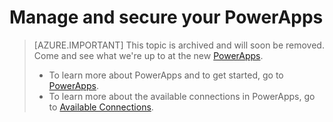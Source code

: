 <properties
	pageTitle="Check your app usage in PowerApps Enterprise | Microsoft Azure"
	description="See all apps, APIs, users, app requests, and update permissions in the Azure portal"
	services=""
    suite="powerapps"
	documentationCenter="" 
	authors="MandiOhlinger"
	manager="erikre"
	editor=""/>

<tags
   ms.service="powerapps"
   ms.devlang="na"
   ms.topic="article"
   ms.tgt_pltfrm="na"
   ms.workload="na" 
   ms.date="05/02/2016"
   ms.author="litran"/>


# Manage and secure your PowerApps

> [AZURE.IMPORTANT] This topic is archived and will soon be removed. Come and see what we're up to at the new [PowerApps](https://powerapps.microsoft.com). 
> 
> - To learn more about PowerApps and to get started, go to [PowerApps](https://powerapps.microsoft.com).  
> - To learn more about the available connections in PowerApps, go to [Available Connections](https://powerapps.microsoft.com/tutorials/connections-list/). 

<!--Archived
You create your app service environment, and add APIs and their connections. Now users in your organization can start consuming these APIs and connections. You can also manage all apps created in your organization. These options include:

- See the different apps within your app service environment, including PowerApps, web apps, logic apps, mobile apps, and more.
- See all the APIs used by specific apps.
- View and manage user access to the apps within the app service environment. 
- View and manage user access to the APIs and their connections. 

Remember, your app service environment is yours to add other apps, including web apps and logic apps. You can then open PowerApps Enterprise to see and manage these apps.


## Add PowerApps administrators
After PowerApps Enterprise is enabled and ready to be used, you can add administrators, and monitor other apps within your app service environment.

1. In the [Azure portal](https://portal.azure.com/), open **PowerApps**.
2. Select **Settings**.
3. In **Settings**, select **Admin**:  
![][1]  
4. In **Users**, select **Add**.
5. Select the **Owner** role:  
![][2]  

	> [AZURE.IMPORTANT] Make sure that you select **Owner** role if you are assigning someone as a PowerApps Admin. Other roles listed won't give users full access to manage PowerApps. 

6. Select your users or groups.
7. Select **OK** to complete the steps.

When you add Administrators to PowerApps Enterprise, the users and groups you add as administrators can:

- Add other users as PowerApps administrators.
- Manage all apps as well as their user access.
- Cannot change the billing.

> [AZURE.IMPORTANT] PowerApps Administrators cannot make changes to the App Service Environment until they are given the Owner role on the app service environment's resource group. To do this, see [Get started with PowerApps Enterprise](powerapps-get-started-azure-portal.md).

Once given the Owner role on the app service environment's resource group, the PowerApps administrators can also: 

- Create and configure APIs and their connections.
- Make changes to the PowerApps settings, including the app service environment.
- Add other users and groups and give them roles and permissions to the APIs,  thier connections, and the app service environment. 


## Manage your PowerApps and other types of apps
Once you enable PowerApps and your app service environment, you can add other apps, like web apps and logic apps to the same app service environment. After you do this, the apps are listed under *All apps* along with apps created in PowerApps. You can click on each type of app to browse through the apps. 

### View and manage your PowerApps

1. In the [Azure portal](https://portal.azure.com/), open **PowerApps**.
2. From the **All apps** tile, select **PowerApps**:  
![][3]  
3. Select an app to view details of the app, including:  
	- The APIs the app uses
	- Users and groups who have access to the app 
	- The app's analytics (coming soon)

#### Add an app

You cannot add an app through the Azure portal. Currently, go to the [PowerApps portal](http://go.microsoft.com/fwlink/p/?LinkId=715583).

#### Delete your apps created in PowerApps
As a PowerApps Admin, you can delete any app, including apps created in PowerApps and other types of apps in your app service environment. To delete your app, select the **All apps** tile, select your app, and then select **Delete**:  
![][4]


#### Give users or groups access to use an app
As a PowerApps admin, you can add or remove users and groups to PowerApps.

1. In the [Azure portal](https://portal.azure.com/), open **PowerApps**.
2. In the **All apps** tile, select **PowerApps**:  
![][3]  
3. Select an app, such as **Service Desk**. 
4. In **Settings**, select **App user access**:  
![][5]  
5. Select **Add** to add a new user or group. 
6. Select a role:  
	- Can Edit
	- Can View
7. Select the users or groups.
8. Select **OK** to complete the steps.

### View and manage your Logic apps

1. In the [Azure portal](https://portal.azure.com/), open **PowerApps**.
2. In the **All apps** tile, select **Logic apps**:  
![][8]  
3. Select a logic app to view details of the app. Make sure you select the correction subscription for PowerApps to  list the correct logic apps:  
![][7]  

	> [AZURE.IMPORTANT] At public preview, you may see some inconsistency in the count of logic apps in the browsing blade vs. the count displayed on the main PowerApps blade. This is expected. The portal is displaying all logic apps across all hosting plans and not filtering the logic apps under the app service environment deployed for PowerApps. This behavior will be fixed in a future updates.

	**To learn more about Logic apps and how to manage them, see [these instructions](https://azure.microsoft.com/documentation/services/app-service/logic/).**

### View and manage your Web Apps

1. In the [Azure portal](https://portal.azure.com/), open **PowerApps**.
2. In the **All apps** tile, select **Web apps**:  
![][9]  

	**To learn more about web apps and how to manage them, see [these instructions](https://azure.microsoft.com/documentation/services/app-service/web/).**

### View and manage your Mobile Apps

1. In the [Azure portal](https://portal.azure.com/), open **PowerApps**.
2. In the **All apps** tile, select **Mobile apps**:  
![][10]  

	**To learn more about mobile apps and how to manage them, see [these instructions](https://azure.microsoft.com/documentation/services/app-service/mobile/).**


## Review the security options
Different security methods are used, depending on what you're doing. Here's what you need to know:

- **Subscription administrator**: These administrators control billing and are responsible for signing up your company for PowerApps Enterprise. Only Subscription Administrators can request to enable PowerApps within your company's Azure subscription. 

- **Runtime user access**: There are three different types of runtime user access: 
	- **App user access**: This permission controls if the user of the app *Can edit* the app or *Can view* the app.
	- **API user access**: This permissions controls the runtime access. If users have this permission, he or she can use the API in their app. Users either have permission or don't have permission to use the API at runtime. 
	- **Connection user access**: *Can view* and *Can edit* are the runtime user permissions available for a connection. When you add an API (or connection profile) and create its connection, you grant users and groups these specific permissions:  
		![][6]  

		For example, you can give the Sales group within your company *Can edit* permission to a connection of a SQL connector API. User with *Can edit* permission will be able to use the connection in their apps as well as edit the connection configuration. User with *Can view* permission will be able to use the connection in their apps but can't modify the connection configuration such as connection string. 

- **Role-based access control** (RBAC): Many Azure offerings use role-based access control to determine who can do what. In PowerApps, RBAC is used in a couple of places:  
	- When you first enter the PowerApps portal, you can add and manage users who should be administrators of the PowerApps. 
	- When you create the app service environment, you add users or groups to PowerApps, and you can remove users or groups from PowerApps. For example, you can add specific Administrator groups within your company to the *Owners* role; which allows them to create APIs and connections. These APIs and connections are then added to apps created in PowerApps.
	- When you add users to apps like Web apps, Logic apps, Mobile apps or Logic apps. You can choose the role for these users.  
		
		Adding users and assigning roles is just like using [Role-based access control](../role-based-access-control-configure.md) within Azure. Some roles include:   

		Role | Description
		--- | ---
		Contributor | Manages everything except grant access to users.
		Reader | Can view everything, but can't make any changes.
		Owner | Can manage everything and grant users access.

Using these roles, you can grant userA **Can View** permission to a Twitter daily app and userB **Can Edit** permission to ShuttleBus app. You can grant userB access on all APIs. You can really get granular with these rights or add everyone with a specific role. It really depends on your business needs. 


## Summary and next steps
In this topic, you read about the different options to manage your PowerApps and the security methods implemented within PowerApps. 

Now that your Azure portal experience is configured, let's start creating your apps. These are good starters:

- [Create an app from a template in PowerApps](http://go.microsoft.com/fwlink/p/?LinkId=715536) 
- [Create an app from data in PowerApps](http://go.microsoft.com/fwlink/?LinkId=715539) 
- [Create an app from scratch in PowerApps](http://go.microsoft.com/fwlink/p/?LinkId=715538)
-->

[1]: ./media/powerapps-manage-monitor-usage/addadmin.png
[2]: ./media/powerapps-manage-monitor-usage/selectrole.png
[3]: ./media/powerapps-manage-monitor-usage/PowerApps.png
[4]: ./media/powerapps-manage-monitor-usage/deleteapp.png
[5]: ./media/powerapps-manage-monitor-usage/appuseraccess.png
[6]: ./media/powerapps-manage-monitor-usage/selectpermission.png
[7]: ./media/powerapps-manage-monitor-usage/alllogicapps.png
[8]: ./media/powerapps-manage-monitor-usage/logicapps.png
[9]: ./media/powerapps-manage-monitor-usage/webapps.png
[10]: ./media/powerapps-manage-monitor-usage/mobileapps.png



